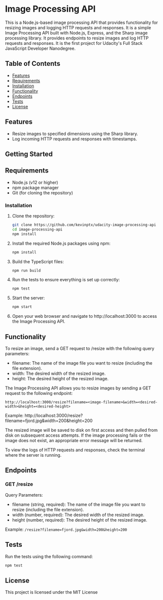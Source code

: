 # Image Processing API

This is a Node.js-based image processing API that provides functionality for resizing images and logging HTTP requests and responses. It is a simple Image Processing API built with Node.js, Express, and the Sharp image processing library. It provides endpoints to resize images and log HTTP requests and responses. It is the first project for Udacity's Full Stack JavaScript Developer Nanodegree.

## Table of Contents

- [Features](#features)
- [Requirements](#requirements)
- [Installation](#installation)
- [Functionality](#functionality)
- [Endpoints](#endpoints)
- [Tests](#tests)
- [License](#license)

## Features

- Resize images to specified dimensions using the Sharp library.
- Log incoming HTTP requests and responses with timestamps.

## Getting Started

## Requirements

- Node.js (v12 or higher)
- npm package manager
- Git (for cloning the repository)

### Installation

1. Clone the repository:
   ```sh
   git clone https://github.com/kevinptx/udacity-image-processing-api
   cd image-processing-api
   npm install
   ```
2. Install the required Node.js packages using npm:
   ```sh
   npm install
   ```
3. Build the TypeScript files:
   ```sh
   npm run build
   ```
4. Run the tests to ensure everything is set up correctly:
   ```sh
   npm test
   ```
5. Start the server:
   ```sh
   npm start
   ```
6. Open your web browser and navigate to http://localhost:3000 to access the Image Processing API.

## Functionality

To resize an image, send a GET request to /resize with the following query parameters:

- filename: The name of the image file you want to resize (including the file extension).
- width: The desired width of the resized image.
- height: The desired height of the resized image.

The Image Processing API allows you to resize images by sending a GET request to the following endpoint:

`http://localhost:3000/resize?filename=<image-filename>&width=<desired-width>&height=<desired-height>`

Example: http://localhost:3000/resize?filename=fjord.jpg&width=200&height=200

The resized image will be saved to disk on first access and then pulled from disk on subsequent access attempts. If the image processing fails or the image does not exist, an appropriate error message will be returned.

To view the logs of HTTP requests and responses, check the terminal where the server is running.

## Endpoints

### GET /resize

Query Parameters:

- filename (string, required): The name of the image file you want to resize (including the file extension).
- width (number, required): The desired width of the resized image.
- height (number, required): The desired height of the resized image.

Example: `/resize?filename=fjord.jpg&width=200&height=200`

## Tests

Run the tests using the following command:

```sh
npm test
```

## License

This project is licensed under the MIT License
